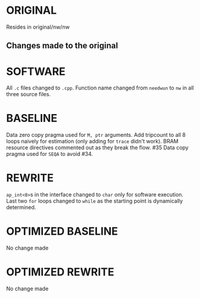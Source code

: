 # ORIGINAL
Resides in original/nw/nw

## Changes made to the original

# SOFTWARE
All `.c` files changed to `.cpp`.
Function name changed from `needwun` to `nw` in all three source files.

# BASELINE
Data zero copy pragma used for `M, ptr` arguments.
Add tripcount to all 8 loops naively for estimation (only adding for `trace` didn't work).
BRAM resource directives commented out as they break the flow. #35
Data copy pragma used for `SEQA` to avoid #34.

# REWRITE
`ap_int<8>`s in the interface changed to `char` only for software execution. Last two `for` loops changed to `while` as the starting point is dynamically determined.

# OPTIMIZED BASELINE
No change made

# OPTIMIZED REWRITE
No change made
